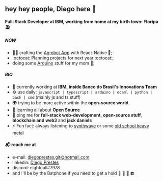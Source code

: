 ## hey hey people, Diego here 👾

#### Full-Stack Developer at IBM, working from home at my birth town: Floripa 🏖️

##### NOW

- 🌽🌱 crafting the [Agrobot App](https://www.bb.com.br/pbb/pagina-inicial/agronegocios/agronegocio---produtos-e-servicos/aplicativos-agro/agrobot#/) with React-Native 🍑;
- :octocat: Planning projects for next year :octocat:;
- doing some [Arduino](https://www.arduino.cc/) stuff for my mom 🤖;

##### BIO

- 🏢 currently working at **IBM, inside Banco do Brasil's Innovations Team**
- ⚙️ use daily: `javascript | typescript | arduino | ocaml | python | bash | cmd` (mainly js and ts stuff)
- 🌍 trying to be more active within the **open-source world**
- 🌱 learning all about **Open Source**
- 💬 ping me for **full-stack web-development**, **open-source stuff**, **blockchain and web3** and **jack daniels**
- ⚡️ Fun fact: always listening to [synthwave](https://open.spotify.com/playlist/4IZQI4bDH0XozhY977QzfG?si=2237bc197adb453b) or some [old school heavy metal](https://open.spotify.com/playlist/6Bhs6vLGVW0mauk2jwhBGR?si=78a9d08046f7494f)

#### :mailbox_with_mail: reach me at

- e-mail: diegoprestes.git@hotmail.com
- linkedin: [Diego Prestes](https://www.linkedin.com/in/diegoprestesgit/)
- discord: nightcall#7978
- and I'll be by the Batphone if you need to get a hold :movie_camera: :vhs: 🦇 ☎️
 